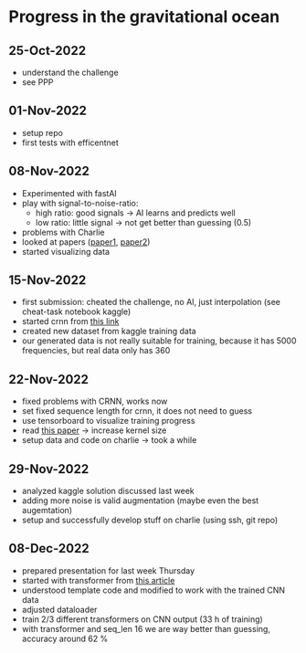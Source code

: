 # Progress in the gravitational ocean

## 25-Oct-2022
- understand the challenge
- see PPP

## 01-Nov-2022
- setup repo
- first tests with efficentnet

## 08-Nov-2022
- Experimented with fastAI
- play with signal-to-noise-ratio:
    - high ratio: good signals -> AI learns and predicts well
    - low ratio: little signal -> not get better than guessing (0.5)
- problems with Charlie
- looked at papers ([paper1](https://arxiv.org/ftp/arxiv/papers/1904/1904.13291.pdf), [paper2](https://arxiv.org/pdf/1908.11170.pdf))
- started visualizing data

## 15-Nov-2022
- first submission: cheated the challenge, no AI, just interpolation (see cheat-task notebook kaggle)
- started crnn from [this link](https://github.com/dredwardhyde/crnn-ctc-loss-pytorch)
- created new dataset from kaggle training data
- our generated data is not really suitable for training, because it has 5000 frequencies, but real data only has 360

## 22-Nov-2022
- fixed problems with CRNN, works now
- set fixed sequence length for crnn, it does not need to guess
- use tensorboard to visualize training progress
- read [this paper](https://arxiv.org/pdf/2203.06717.pdf) -> increase kernel size
- setup data and code on charlie -> took a while

## 29-Nov-2022
- analyzed kaggle solution discussed last week
- adding more noise is valid augmentation (maybe even the best augemtation)
- setup and successfully develop stuff on charlie (using ssh, git repo)

## 08-Dec-2022
- prepared presentation for last week Thursday
- started with transformer from [this article](https://towardsdatascience.com/a-detailed-guide-to-pytorchs-nn-transformer-module-c80afbc9ffb1)
- understood template code and modified to work with the trained CNN data
- adjusted dataloader
- train 2/3 different transformers on CNN output (33 h of training)
- with transformer and seq_len 16 we are way better than guessing, accuracy around 62 %
